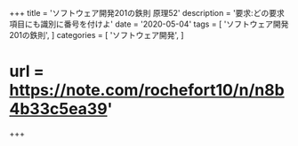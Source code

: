 +++
title = 'ソフトウェア開発201の鉄則 原理52'
description = '要求:どの要求項目にも識別に番号を付けよ'
date = '2020-05-04'
tags = [
    'ソフトウェア開発 201の鉄則',
]
categories = [
    'ソフトウェア開発',
]
# url = https://note.com/rochefort10/n/n8b4b33c5ea39'
+++
